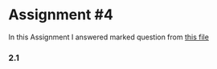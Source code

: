 # Assignment #4
In this Assignment I answered marked question from [this file](https://github.com/MeysamAgah/Graph-Machine-Learning-SBU-4012/blob/main/Assignments%20and%20Homeworks/Assignment%234/CS224W_Winter2223_HW1.pdf)
### 2.1
[](https://github.com/MeysamAgah/Graph-Machine-Learning-SBU-4012/blob/main/Assignments%20and%20Homeworks/Assignment%234/2.1.png)
